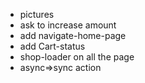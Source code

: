 - pictures
- ask to increase amount
- add navigate-home-page
- add Cart-status
- shop-loader on all the page
- async=>sync action